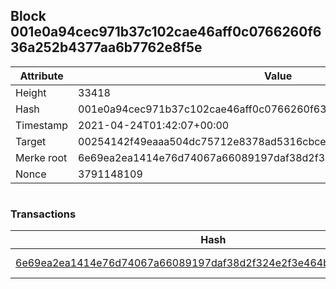 ## Block 001e0a94cec971b37c102cae46aff0c0766260f636a252b4377aa6b7762e8f5e

Attribute | Value
--- | ---
Height | 33418
Hash | 001e0a94cec971b37c102cae46aff0c0766260f636a252b4377aa6b7762e8f5e
Timestamp | 2021-04-24T01:42:07+00:00
Target | 00254142f49eaaa504dc75712e8378ad5316cbcead634704b3734b6271167cc4
Merke root | 6e69ea2ea1414e76d74067a66089197daf38d2f324e2f3e464b4c26bdc48b736
Nonce | 3791148109

```

```

### Transactions

Hash | Amount
--- | ---
[6e69ea2ea1414e76d74067a66089197daf38d2f324e2f3e464b4c26bdc48b736](6e69ea2ea1414e76d74067a66089197daf38d2f324e2f3e464b4c26bdc48b736.md) | 10.00000000 SKEPTI 
